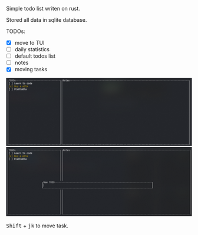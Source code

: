 Simple todo list writen on rust.

Stored all data in sqlite database.

TODOs:

- [x] move to TUI
- [ ] daily statistics 
- [ ] default todos list
- [ ] notes
- [x] moving tasks
 
![img.png](img.png)
![img_1.png](img_1.png)

<kbd>Shift</kbd> + <kbd>j</kbd><kbd>k</kbd> to move task.
